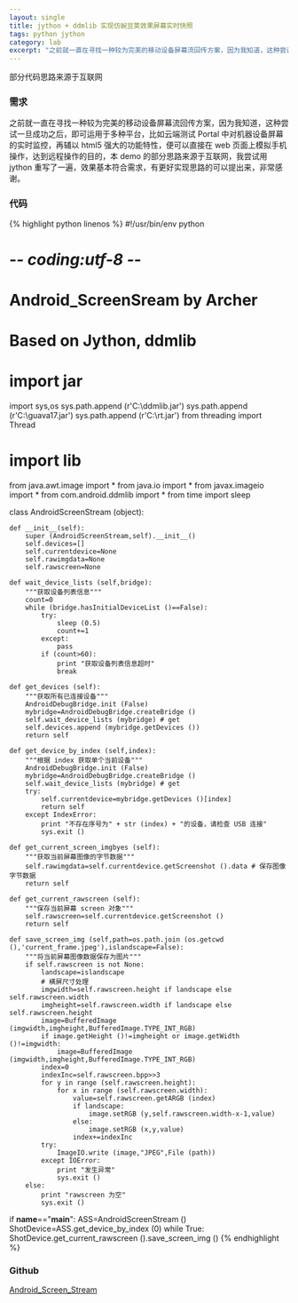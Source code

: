 ```yaml
---
layout: single
title: jython + ddmlib 实现仿豌豆荚效果屏幕实时快照
tags: python jython
category: lab
excerpt: "之前就一直在寻找一种较为完美的移动设备屏幕流回传方案，因为我知道，这种尝试一旦成功之后，即可运用于多种平台，比如云端测试 Portal 中对机器设备屏幕的实时监控，再辅以 html5 强大的功能特性，便可以直接在 web 页面上模拟手机操作，达到远程操作的目的，本 demo 的部分思路来源于互联网，我尝试用 jython 重写了一遍，效果基本符合需求，有更好实现思路的可以提出来，非常感谢。"
---
```


部分代码思路来源于互联网

### 需求

之前就一直在寻找一种较为完美的移动设备屏幕流回传方案，因为我知道，这种尝试一旦成功之后，即可运用于多种平台，比如云端测试 Portal 中对机器设备屏幕的实时监控，再辅以 html5 强大的功能特性，便可以直接在 web 页面上模拟手机操作，达到远程操作的目的，本 demo 的部分思路来源于互联网，我尝试用 jython 重写了一遍，效果基本符合需求，有更好实现思路的可以提出来，非常感谢。

### 代码

{% highlight python linenos %}
#!/usr/bin/env python
# -*- coding:utf-8 -*-
# Android_ScreenSream by Archer
# Based on Jython, ddmlib

# import jar
import sys,os
sys.path.append (r'C:\\ddmlib.jar')
sys.path.append (r'C:\\guava17.jar')
sys.path.append (r'C:\\rt.jar')
from threading import Thread

# import lib
from java.awt.image import *
from java.io import *
from javax.imageio import *
from com.android.ddmlib import *
from time import sleep

class AndroidScreenStream (object):

    def __init__(self):
        super (AndroidScreenStream,self).__init__()
        self.devices=[]
        self.currentdevice=None
        self.rawimgdata=None
        self.rawscreen=None

    def wait_device_lists (self,bridge):
        """获取设备列表信息"""
        count=0
        while (bridge.hasInitialDeviceList ()==False):
            try:
                sleep (0.5)
                count+=1
            except:
                pass
            if (count>60):
                print "获取设备列表信息超时"
                break

    def get_devices (self):
        """获取所有已连接设备"""
        AndroidDebugBridge.init (False)
        mybridge=AndroidDebugBridge.createBridge ()
        self.wait_device_lists (mybridge) # get
        self.devices.append (mybridge.getDevices ())
        return self

    def get_device_by_index (self,index):
        """根据 index 获取单个当前设备"""
        AndroidDebugBridge.init (False)
        mybridge=AndroidDebugBridge.createBridge ()
        self.wait_device_lists (mybridge) # get
        try:
            self.currentdevice=mybridge.getDevices ()[index]
            return self
        except IndexError:
            print "不存在序号为" + str (index) + "的设备，请检查 USB 连接"
            sys.exit ()

    def get_current_screen_imgbyes (self):
        """获取当前屏幕图像的字节数据"""
        self.rawimgdata=self.currentdevice.getScreenshot ().data # 保存图像字节数据
        return self

    def get_current_rawscreen (self):
        """保存当前屏幕 screen 对象"""
        self.rawscreen=self.currentdevice.getScreenshot ()
        return self

    def save_screen_img (self,path=os.path.join (os.getcwd (),'current_frame.jpeg'),islandscape=False):
        """将当前屏幕图像数据保存为图片"""
        if self.rawscreen is not None:
            landscape=islandscape
            # 横屏尺寸处理
            imgwidth=self.rawscreen.height if landscape else self.rawscreen.width
            imgheight=self.rawscreen.width if landscape else self.rawscreen.height
            image=BufferedImage (imgwidth,imgheight,BufferedImage.TYPE_INT_RGB)
            if image.getHeight ()!=imgheight or image.getWidth ()!=imgwidth:
                image=BufferedImage (imgwidth,imgheight,BufferedImage.TYPE_INT_RGB)
            index=0
            indexInc=self.rawscreen.bpp>>3
            for y in range (self.rawscreen.height):
                for x in range (self.rawscreen.width):
                    value=self.rawscreen.getARGB (index)
                    if landscape:
                        image.setRGB (y,self.rawscreen.width-x-1,value)
                    else:
                        image.setRGB (x,y,value)
                    index+=indexInc
            try:
                ImageIO.write (image,"JPEG",File (path))
            except IOError:
                print "发生异常"
                sys.exit ()
        else:
            print "rawscreen 为空"
            sys.exit ()

if __name__=="__main__":
    ASS=AndroidScreenStream ()
    ShotDevice=ASS.get_device_by_index (0)
    while True:
        ShotDevice.get_current_rawscreen ().save_screen_img ()
{% endhighlight %}

### Github

[Android_Screen_Stream](https://github.com/qddegtya/Android_Screen_Stream "Android_Screen_Stream")
